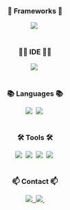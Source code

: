 <!--타이틀 부분-->
<div align="center">
</div>

<!--내용 부분-->
<h3 align="center">🚀 Frameworks 🚀</h3>
<div align="center">
  <img src="https://img.shields.io/badge/Unity-100000?style=for-the-badge&logo=unity&logoColor=white" />&nbsp
</div>

<br>

<h3 align="center">👩‍💻 IDE 👩‍💻</h3>
<div align="center">
  <img src="https://img.shields.io/badge/Visual_Studio-5C2D91?style=for-the-badge&logo=visual%20studio&logoColor=white" />&nbsp
</div>

<br>

<h3 align="center">📚 Languages 📚</h3>
<div align="center">
  <img src="https://img.shields.io/badge/C%23-239120?style=for-the-badge&logo=csharp&logoColor=white" />&nbsp
  <img src="https://img.shields.io/badge/C%2B%2B-00599C?style=for-the-badge&logo=c%2B%2B&logoColor=white" />&nbsp
</div>

<br>

<h3 align="center">🛠 Tools 🛠</h3>
<div align="center">
  <img src="https://img.shields.io/badge/git-F05033.svg?style=for-the-badge&logo=git&logoColor=white" />&nbsp
  <img src="https://img.shields.io/badge/github-181717.svg?style=for-the-badge&logo=github&logoColor=white" />&nbsp
  <img src="https://img.shields.io/badge/Notion-F3F3F3.svg?style=for-the-badge&logo=notion&logoColor=black" />&nbsp
  <img src="https://img.shields.io/badge/figma-F24E1E.svg?style=for-the-badge&logo=figma&logoColor=white" />&nbsp
</div>

<br>

<h3 align="center">📫 Contact 📫</h3>
<div align="center">
  <a href="https://hongsamgamedev.tistory.com">
    <img src="https://img.shields.io/badge/Blog-FF5722?style=for-the-badge&logo=blogger&logoColor=white" />&nbsp
  </a>
  <a href="mailto:shshck5@gmail.com">
    <img
      src="https://img.shields.io/badge/gmail-D14836?style=for-the-badge&logo=gmail&logoColor=white"/>&nbsp
  </a>
</div>
